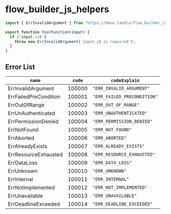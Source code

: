 # flow_builder_js_helpers

```ts
import { ErrInvalidArgument } from "https://deno.land/x/flow_builder_js_helpers/errors.ts";

export function YourFunction(input) {
  if (!input.id) {
    throw new ErrInvalidArgument('input.id is required');
  }
}
```

## Error List

| `name` | `code` | `codeExplain` |
| ---- | ---- | ----------- |
| ErrInvalidArgument    | 100000 | `"ERR_INVALID_ARGUMENT"` |
| ErrFailedPreCondition | 100001 | `"ERR_FAILED_PRECONDITION"` |
| ErrOutOfRange         | 100002 | `"ERR_OUT_OF_RANGE"` |
| ErrUnAuthenticated    | 100003 | `"ERR_UNAUTHENTICATED"` |
| ErrPermissionDenied   | 100004 | `"ERR_PERMISSION_DENIED"` |
| ErrNotFound           | 100005 | `"ERR_NOT_FOUND"` |
| ErrAborted            | 100006 | `"ERR_ABORTED"` |
| ErrAlreadyExists      | 100007 | `"ERR_ALREADY_EXISTS"` |
| ErrResourceExhausted  | 100008 | `"ERR_RESOURCE_EXHAUSTED"` |
| ErrDataLoss           | 100009 | `"ERR_DATA_LOSS"` |
| ErrUnknown            | 100010 | `"ERR_UNKNOWN"` |
| ErrInternal           | 100011 | `"ERR_INTERNAL"` |
| ErrNotImplemented     | 100012 | `"ERR_NOT_IMPLEMENTED"` |
| ErrUnavailable        | 100013 | `"ERR_UNAVAILABLE"` |
| ErrDeadlineExceeded   | 100014 | `"ERR_DEADLINE_EXCEEDED"` |
